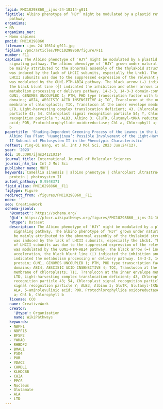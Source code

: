 ```yaml
---
figid: PMC10298860__ijms-24-10314-g011
figtitle: Albino phenotype of ‘HJY’ might be modulated by a plastid retrograde signaling
  pathway
organisms:
- NA
organisms_ner:
- Homo sapiens
pmcid: PMC10298860
filename: ijms-24-10314-g011.jpg
figlink: /pmc/articles/PMC10298860/figure/F11
number: F11
caption: The Albino phenotype of ‘HJY’ might be modulated by a plastid retrograde
  signaling pathway. The albino phenotype of ‘HJY’ grown under natural light might
  be mainly attributed to the abnormal assembly of the thylakoid structure, which
  was induced by the lack of LHCII subunits, especially the Lhcb1. The low level of
  LHCII subunits was due to the suppressed expression of the relevant genes which
  was modulated by the GUN1-PTM-ABI4 pathway. The black arrow (→) indicated the acceleration,
  the black blunt line (┤) indicated the inhibition and other arrows indicated the
  metabolism processing or delivery pathway. 14-3-3, 14-3-3 domain-containing protein;
  GUN1, GENOMES UNCOUPLED 1; PTM, PHD type transcription factor with transmembrane
  domains; ABI4, ABSCISIC ACID INSENSITIVE 4; TOC, Translocon at the outer envelope
  membrane of chloroplasts; TIC, Translocon at the inner envelope membrane of chloroplasts;
  LTD, Light-harvesting complex translocation deficient; 43, Chloroplast signal recognition
  particle 43; 54, Chloroplast signal recognition particle 54; Y, Chloroplast signal
  recognition particle Y; ALB3, Albino 3; GluTR, Glutamyl-tRNA reductase; ALA, 5-aminolevulinic
  acid; POR, Protochlorophyllide oxidoreductase; Chl a, Chlorophyll a; Chl b, Chlorophyll
  b
papertitle: 'Shading-Dependent Greening Process of the Leaves in the Light-Sensitive
  Albino Tea Plant ‘Huangjinya’: Possible Involvement of the Light-Harvesting Complex
  II Subunit of Photosystem II in the Phenotypic Characteristic'
reftext: Ying-Qi Wang, et al. Int J Mol Sci. 2023 Jun;24(12).
year: '2023'
doi: 10.3390/ijms241210314
journal_title: International Journal of Molecular Sciences
journal_nlm_ta: Int J Mol Sci
publisher_name: MDPI
keywords: Camellia sinensis | albino phenotype | chloroplast ultrastructure | chlorophyll-binding
  protein | photosystem II
automl_pathway: 0.9548371
figid_alias: PMC10298860__F11
figtype: Figure
redirect_from: /figures/PMC10298860__F11
ndex: ''
seo: CreativeWork
schema-jsonld:
  '@context': https://schema.org/
  '@id': https://pfocr.wikipathways.org/figures/PMC10298860__ijms-24-10314-g011.html
  '@type': Dataset
  description: The Albino phenotype of ‘HJY’ might be modulated by a plastid retrograde
    signaling pathway. The albino phenotype of ‘HJY’ grown under natural light might
    be mainly attributed to the abnormal assembly of the thylakoid structure, which
    was induced by the lack of LHCII subunits, especially the Lhcb1. The low level
    of LHCII subunits was due to the suppressed expression of the relevant genes which
    was modulated by the GUN1-PTM-ABI4 pathway. The black arrow (→) indicated the
    acceleration, the black blunt line (┤) indicated the inhibition and other arrows
    indicated the metabolism processing or delivery pathway. 14-3-3, 14-3-3 domain-containing
    protein; GUN1, GENOMES UNCOUPLED 1; PTM, PHD type transcription factor with transmembrane
    domains; ABI4, ABSCISIC ACID INSENSITIVE 4; TOC, Translocon at the outer envelope
    membrane of chloroplasts; TIC, Translocon at the inner envelope membrane of chloroplasts;
    LTD, Light-harvesting complex translocation deficient; 43, Chloroplast signal
    recognition particle 43; 54, Chloroplast signal recognition particle 54; Y, Chloroplast
    signal recognition particle Y; ALB3, Albino 3; GluTR, Glutamyl-tRNA reductase;
    ALA, 5-aminolevulinic acid; POR, Protochlorophyllide oxidoreductase; Chl a, Chlorophyll
    a; Chl b, Chlorophyll b
  license: CC0
  name: CreativeWork
  creator:
    '@type': Organization
    name: WikiPathways
  keywords:
  - NBPF1
  - NBPF15
  - BFSP2
  - YWHAQ
  - RHBDF2
  - BMAL1
  - PSD4
  - POR
  - VDAC2
  - CHRDL1
  - KLHDC8B
  - CHIA
  - PPCS
  - Nucleus
  - Glutamate
  - ALA
  - LTD
---
```

